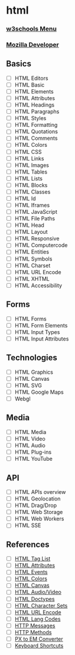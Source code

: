 # html
### [w3schools Menu](https://www.w3schools.com/html/html5_intro.asp)
### [Mozilla Developer](https://developer.mozilla.org/en-US/docs/Web/Guide/HTML/HTML5)

## Basics
- [ ] HTML Editors
- [ ] HTML Basic
- [ ] HTML Elements
- [ ] HTML Attributes
- [ ] HTML Headings
- [ ] HTML Paragraphs
- [ ] HTML Styles
- [ ] HTML Formatting
- [ ] HTML Quotations
- [ ] HTML Comments
- [ ] HTML Colors
- [ ] HTML CSS
- [ ] HTML Links
- [ ] HTML Images
- [ ] HTML Tables
- [ ] HTML Lists
- [ ] HTML Blocks
- [ ] HTML Classes
- [ ] HTML Id
- [ ] HTML Iframes
- [ ] HTML JavaScript
- [ ] HTML File Paths
- [ ] HTML Head
- [ ] HTML Layout
- [ ] HTML Responsive
- [ ] HTML Computercode
- [ ] HTML Entities
- [ ] HTML Symbols
- [ ] HTML Charset
- [ ] HTML URL Encode
- [ ] HTML XHTML
- [ ] HTML Accessibility

## Forms
- [ ] HTML Forms
- [ ] HTML Form Elements
- [ ] HTML Input Types
- [ ] HTML Input Attributes

## Technologies
- [ ] HTML Graphics
- [ ] HTML Canvas
- [ ] HTML SVG
- [ ] HTML Google Maps
- [ ] Webgl

## Media
- [ ] HTML Media
- [ ] HTML Video
- [ ] HTML Audio
- [ ] HTML Plug-ins
- [ ] HTML YouTube

## API
- [ ] HTML APIs overview
- [ ] HTML Geolocation
- [ ] HTML Drag/Drop
- [ ] HTML Web Storage
- [ ] HTML Web Workers
- [ ] HTML SSE

## References
- [ ] [HTML Tag List](https://www.w3schools.com/tags/default.asp)
- [ ] [HTML Attributes](https://www.w3schools.com/tags/ref_standardattributes.asp)
- [ ] [HTML Events](https://www.w3schools.com/tags/ref_eventattributes.asp)
- [ ] [HTML Colors](https://www.w3schools.com/tags/ref_colornames.asp)
- [ ] [HTML Canvas](https://www.w3schools.com/tags/ref_canvas.asp)
- [ ] [HTML Audio/Video](https://www.w3schools.com/tags/ref_av_dom.asp)
- [ ] [HTML Doctypes](https://www.w3schools.com/tags/ref_html_dtd.asp)
- [ ] [HTML Character Sets](https://www.w3schools.com/tags/ref_charactersets.asp)
- [ ] [HTML URL Encode](https://www.w3schools.com/tags/ref_urlencode.asp)
- [ ] [HTML Lang Codes](https://www.w3schools.com/tags/ref_language_codes.asp)
- [ ] [HTTP Messages](https://www.w3schools.com/tags/ref_httpmessages.asp)
- [ ] [HTTP Methods](https://www.w3schools.com/tags/ref_httpmethods.asp)
- [ ] [PX to EM Converter](https://www.w3schools.com/tags/ref_pxtoemconversion.asp)
- [ ] [Keyboard Shortcuts](https://www.w3schools.com/tags/ref_keyboardshortcuts.asp)
